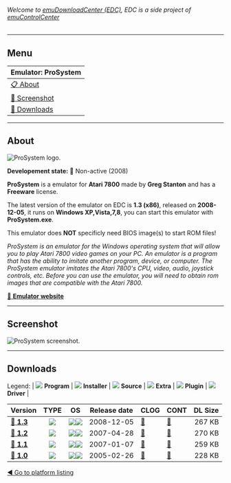 ###### Welcome to [emuDownloadCenter (EDC)](https://github.com/PhoenixInteractiveNL/emuDownloadCenter/wiki/), EDC is a side project of [emuControlCenter](https://github.com/PhoenixInteractiveNL/emuControlCenter/wiki/)
***
## Menu
| **Emulator: ProSystem** |
|:---------|
| [:clipboard: About](#about) |
| [:sunrise: Screenshot](#screenshot) |
| [:floppy_disk: Downloads](#downloads) |
***
## About
![](https://github.com/PhoenixInteractiveNL/emuDownloadCenter/wiki/images_emulator/prosystem_logo_200.jpg "ProSystem logo.")

**Developement state:** :red_circle: Non-active (2008)

**ProSystem** is a emulator for **Atari 7800** made by **Greg Stanton** and has a **Freeware** license.

The latest version of the emulator on EDC is **1.3 (x86)**, released on **2008-12-05**, it runs on **Windows XP,Vista,7,8**, you can start this emulator with **ProSystem.exe**.

This emulator does **NOT** specificly need BIOS image(s) to start ROM files!

_ProSystem is an emulator for the Windows operating system that will allow you to play Atari 7800 video games on your PC. An emulator is a program that has the ability to imitate another program, device, or computer. The ProSystem emulator imitates the Atari 7800's CPU, video, audio, joystick controls, etc. Before you can use the emulator, you will need to obtain rom images that are compatible with the Atari 7800._

[:link: **Emulator website**](http://home.comcast.net/~gscottstanton/)
***
## Screenshot
![](https://raw.githubusercontent.com/PhoenixInteractiveNL/emuDownloadCenter/master/hooks/prosystem/emulator_screen_01.jpg "ProSystem screenshot.")
***
## Downloads
Legend:
| ![](https://raw.githubusercontent.com/wiki/PhoenixInteractiveNL/emuDownloadCenter/images_misc/icon_program_24.png) **Program** | 
![](https://raw.githubusercontent.com/wiki/PhoenixInteractiveNL/emuDownloadCenter/images_misc/icon_installer_24.png) **Installer** | 
![](https://raw.githubusercontent.com/wiki/PhoenixInteractiveNL/emuDownloadCenter/images_misc/icon_source_code_24.png) **Source** | 
![](https://raw.githubusercontent.com/wiki/PhoenixInteractiveNL/emuDownloadCenter/images_misc/icon_extra_24.png) **Extra** | 
![](https://raw.githubusercontent.com/wiki/PhoenixInteractiveNL/emuDownloadCenter/images_misc/icon_plugin_24.png) **Plugin** | 
![](https://raw.githubusercontent.com/wiki/PhoenixInteractiveNL/emuDownloadCenter/images_misc/icon_driver_24.png) **Driver** | 
 
| Version  | TYPE | OS | Release date  | CLOG | CONT | DL Size  |
|:---------|:----:|:--:|:-------------:|:-----|:-----|---------:|
| [:floppy_disk: **1.3**](https://github.com/PhoenixInteractiveNL/edc-repo0001/raw/master/prosystem/1.3.7z) | ![](https://raw.githubusercontent.com/wiki/PhoenixInteractiveNL/emuDownloadCenter/images_misc/icon_program_24.png) | ![](https://raw.githubusercontent.com/wiki/PhoenixInteractiveNL/emuDownloadCenter/images_misc/logo_windows_24.png)![](https://raw.githubusercontent.com/wiki/PhoenixInteractiveNL/emuDownloadCenter/images_misc/icon_32-bit_24.png) | 2008-12-05 | [:page_facing_up:](https://github.com/PhoenixInteractiveNL/edc-repo0001/blob/master/prosystem/1.3_changelog.txt) | [:mag_right:](https://github.com/PhoenixInteractiveNL/edc-repo0001/blob/master/prosystem/1.3_contents.txt) | 267 KB |
| [:floppy_disk: **1.2**](https://github.com/PhoenixInteractiveNL/edc-repo0001/raw/master/prosystem/1.2.7z) | ![](https://raw.githubusercontent.com/wiki/PhoenixInteractiveNL/emuDownloadCenter/images_misc/icon_program_24.png) | ![](https://raw.githubusercontent.com/wiki/PhoenixInteractiveNL/emuDownloadCenter/images_misc/logo_windows_24.png)![](https://raw.githubusercontent.com/wiki/PhoenixInteractiveNL/emuDownloadCenter/images_misc/icon_32-bit_24.png) | 2007-04-28 | [:page_facing_up:](https://github.com/PhoenixInteractiveNL/edc-repo0001/blob/master/prosystem/1.2_changelog.txt) | [:mag_right:](https://github.com/PhoenixInteractiveNL/edc-repo0001/blob/master/prosystem/1.2_contents.txt) | 270 KB |
| [:floppy_disk: **1.1**](https://github.com/PhoenixInteractiveNL/edc-repo0001/raw/master/prosystem/1.1.7z) | ![](https://raw.githubusercontent.com/wiki/PhoenixInteractiveNL/emuDownloadCenter/images_misc/icon_program_24.png) | ![](https://raw.githubusercontent.com/wiki/PhoenixInteractiveNL/emuDownloadCenter/images_misc/logo_windows_24.png)![](https://raw.githubusercontent.com/wiki/PhoenixInteractiveNL/emuDownloadCenter/images_misc/icon_32-bit_24.png) | 2007-01-07 | [:page_facing_up:](https://github.com/PhoenixInteractiveNL/edc-repo0001/blob/master/prosystem/1.1_changelog.txt) | [:mag_right:](https://github.com/PhoenixInteractiveNL/edc-repo0001/blob/master/prosystem/1.1_contents.txt) | 259 KB |
| [:floppy_disk: **1.0**](https://github.com/PhoenixInteractiveNL/edc-repo0001/raw/master/prosystem/1.0.7z) | ![](https://raw.githubusercontent.com/wiki/PhoenixInteractiveNL/emuDownloadCenter/images_misc/icon_program_24.png) | ![](https://raw.githubusercontent.com/wiki/PhoenixInteractiveNL/emuDownloadCenter/images_misc/logo_windows_24.png)![](https://raw.githubusercontent.com/wiki/PhoenixInteractiveNL/emuDownloadCenter/images_misc/icon_32-bit_24.png) | 2005-02-26 | [:page_facing_up:](https://github.com/PhoenixInteractiveNL/edc-repo0001/blob/master/prosystem/1.0_changelog.txt) | [:mag_right:](https://github.com/PhoenixInteractiveNL/edc-repo0001/blob/master/prosystem/1.0_contents.txt) | 228 KB |

[:arrow_backward: Go to platform listing](https://github.com/PhoenixInteractiveNL/emuDownloadCenter/wiki/EDC-Platform-List)

